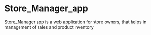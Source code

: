 # Store_Manager_app
Store_Manager app is a web application for store owners, that helps in management of sales and product inventory
